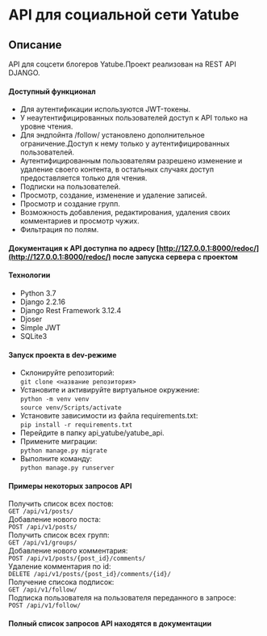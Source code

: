 # API для социальной сети Yatube

## Описание

API для соцсети блогеров Yatube.Проект реализован на REST API DJANGO.
  
#### Доступный функционал

- Для аутентификации используются JWT-токены.
- У неаутентифицированных пользователей доступ к API только на уровне чтения.
- Для эндпойнта /follow/ установлено дополнительное ограничение.Доступ к нему только у аутентифицированных пользователей.
- Аутентифицированным пользователям разрешено изменение и удаление своего контента, в остальных   случаях доступ предоставляется только для чтения.
- Подписки на пользователей.
- Просмотр, создание, изменение и удаление записей.
- Просмотр и создание групп.
- Возможность добавления, редактирования, удаления своих комментариев и просмотр чужих.
- Фильтрация по полям.

#### Документация к API доступна по адресу [http://127.0.0.1:8000/redoc/](http://127.0.0.1:8000/redoc/) после запуска сервера с проектом

#### Технологии

- Python 3.7
- Django 2.2.16
- Django Rest Framework 3.12.4
- Djoser 
- Simple JWT
- SQLite3

#### Запуск проекта в dev-режиме

- Склонируйте репозиторий:  
``` git clone <название репозитория> ```    
- Установите и активируйте виртуальное окружение:  
``` python -m venv venv ```  
``` source venv/Scripts/activate ``` 
- Установите зависимости из файла requirements.txt:   
``` pip install -r requirements.txt ```
- Перейдите в папку api_yatube/yatube_api.
- Примените миграции:   
``` python manage.py migrate ```
- Выполните команду:   
``` python manage.py runserver ```

#### Примеры некоторых запросов API

Получить список всех постов:  
``` GET /api/v1/posts/ ```  
Добавление нового поста:  
``` POST /api/v1/posts/ ```   
Получить список всех групп:  
``` GET /api/v1/groups/ ```  
Добавление нового комментария:  
``` POST /api/v1/posts/{post_id}/comments/ ```  
Удаление комментария по id:  
``` DELETE /api/v1/posts/{post_id}/comments/{id}/ ```  
Получение списока подписок:  
``` GET /api/v1/follow/ ```  
Подписка пользователя на пользователя переданного в запросе:  
``` POST /api/v1/follow/ ```    

#### Полный список запросов API находятся в документации